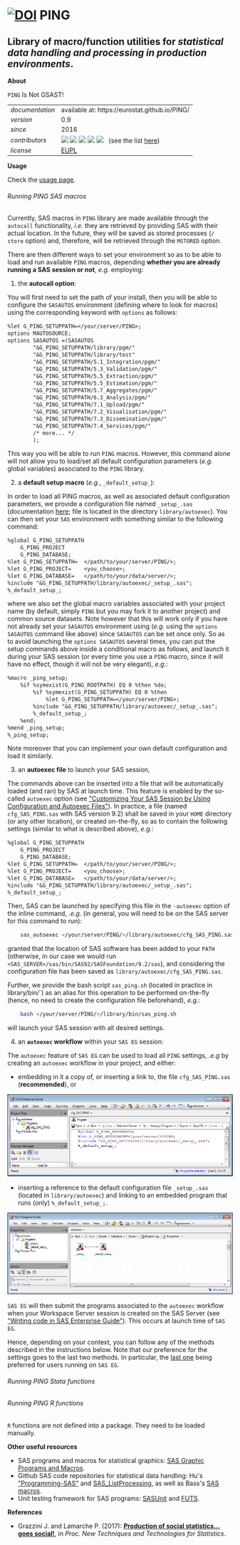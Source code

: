 [![DOI](https://zenodo.org/badge/79137006.svg)](https://zenodo.org/badge/latestdoi/79137006)
PING
====

Library of macro/function utilities for *statistical data handling and processing in production environments*.
---

**About**

`PING` Is Not GSAST! 

<table align="center">
    <tr> <td align="left"><i>documentation</i></td> <td align="left">available at: https://eurostat.github.io/PING/</td> </tr> 
    <tr> <td align="left"><i>version</i></td> <td align="left">0.9</td> </tr> 
    <tr> <td align="left"><i>since</i></td> <td align="left">2016</td> </tr> 
    <tr> <td align="left"><i>contributors</i></td> 
    <td align="left" valign="top">
<a href="https://github.com/gjacopo"><img src="https://github.com/gjacopo.png" width="40"></a>
<a href="https://github.com/marinapippi"><img src="https://github.com/marinapippi.png" width="40"></a>
<a href="https://github.com/pierre-lamarche"><img src="https://github.com/pierre-lamarche.png" width="40"></a>
<a href="https://github.com/mmatyi"><img src="https://github.com/mmatyi.png" width="40"></a>
<a href="https://github.com/Nica87"><img src="https://github.com/Nica87.png" width="40"></a>
&nbsp;
(see the list <a href="https://eurostat.github.io/PING/d3/df9/mainpage_about.html">here</a>)    
</td> </tr> 
    <tr> <td align="left"><i>license</i></td> <td align="left"><a href="https://joinup.ec.europa.eu/sites/default/files/eupl1.1.-licence-en_0.pdfEUPL">EUPL</a></td> </tr> 
</table>

**Usage**

Check the [usage page](https://eurostat.github.io/PING/dd/dcb/mainpage_usage.html).

###### Running PING SAS macros 

Currently, SAS macros in `PING` library are made available through the `autocall` functionality, _i.e._ 
they are retrieved by providing SAS with their actual location. In the future, they will be saved as stored 
processes (`/ store` option) and, therefore, will be retrieved through the `MSTORED` option. 

There are then different ways to set your environment so as to be able to load and run available `PING` macros, 
depending **whether you are already running a SAS session or not**, _e.g._ employing:
1. the **autocall option**:

You will first need to set the path of your install, then you will be able to configure the `SASAUTOS` 
environment (defining where to look for macros) using the corresponding keyword with `options` as follows:

	%let G_PING_SETUPPATH=</your/server/PING>; 
	options MAUTOSOURCE;
	options SASAUTOS =(SASAUTOS 
			"&G_PING_SETUPPATH/library/pgm/" 		
			"&G_PING_SETUPPATH/library/test" 			
			"&G_PING_SETUPPATH/5.1_Integration/pgm/"
			"&G_PING_SETUPPATH/5.3_Validation/pgm/"
			"&G_PING_SETUPPATH/5.5_Extraction/pgm/"
			"&G_PING_SETUPPATH/5.5_Estimation/pgm/"
			"&G_PING_SETUPPATH/5.7_Aggregates/pgm/"
			"&G_PING_SETUPPATH/6.3_Analysis/pgm/"
			"&G_PING_SETUPPATH/7.1_Upload/pgm/"
			"&G_PING_SETUPPATH/7.2_Visualisation/pgm/"
			"&G_PING_SETUPPATH/7.3_Dissemination/pgm/"
			"&G_PING_SETUPPATH/7.4_Services/pgm/"
			/* more... */
			);

This way you will be able to run `PING` macros. 
However, this command alone will not allow you to load/set all default configuration parameters (_e.g._ global variables) associated to the `PING` library.

2. a **default setup macro** (_e.g._, `_default_setup_`):

In order to load all PING macros, as well as associated default configuration parameters, we provide a 
configuration file named `_setup_.sas` (documentation [here](#sas_setup_); file is located in the directory 
`library/autoexec`). You can then set your `SAS` environment with something similar to the following command:

	%global G_PING_SETUPPATH
		G_PING_PROJECT 
		G_PING_DATABASE;
	%let G_PING_SETUPPATH=	</path/to/your/server/PING/>; 
	%let G_PING_PROJECT=	<you_choose>;
	%let G_PING_DATABASE=	</path/to/your/data/server/>;
	%include "&G_PING_SETUPPATH/library/autoexec/_setup_.sas";	
	%_default_setup_;
	
where we also set the global macro variables associated with your project name (by default, simply `PING` but 
you may fork it to another project) and common source datasets.
Note however that this will work only if you have not already set your `SASAUTOS` environment using (_e.g._ 
using the `options SASAUTOS` command like above) since `SASAUTOS` can be set once only. So as to avoid launching
the `options SASAUTOS` several times, you can put the setup commands above inside a conditional macro as follows, 
and launch it during your SAS session (or every time you use a `PING` macro, since it will have no effect, though 
it will not be very elegant), _e.g._:


	%macro _ping_setup;
	    %if %symexist(G_PING_ROOTPATH) EQ 0 %then %do; 
	        %if %symexist(G_PING_SETUPPATH) EQ 0 %then 	
	            %let G_PING_SETUPPATH=</your/server/PING>; 
	        %include "&G_PING_SETUPPATH/library/autoexec/_setup_.sas";
	        %_default_setup_;
	    %end;
	%mend _ping_setup;
	%_ping_setup;

Note moreover that you can implement your own default configuration and load it similarly.

3. an **autoexec file** to launch your SAS session,

The commands above can be inserted into a file that will be automatically loaded (and ran) by SAS at launch time. 
This feature is enabled by the so-called `autoexec` option (see 
["Customizing Your SAS Session by Using Configuration and Autoexec Files"](http://support.sas.com/documentation/cdl/en/hostunx/63053/HTML/default/viewer.htm#p13flc1vsrqwr8n1vutzds8rp3t0.htm)).
In practice, a file (named `cfg_SAS_PING.sas` with SAS version 9.2) shall be saved in your `HOME` directory (or any 
other location), or created on-the-fly, so as to contain the following settings (similar to what is described 
above), _e.g._:

	%global G_PING_SETUPPATH
		G_PING_PROJECT 
		G_PING_DATABASE;
	%let G_PING_SETUPPATH=	</path/to/your/server/PING/>; 
	%let G_PING_PROJECT=	<you_choose>;
	%let G_PING_DATABASE=	</path/to/your/data/server/>;
	%include "&G_PING_SETUPPATH/library/autoexec/_setup_.sas";	
	%_default_setup_;
 
Then, SAS can be launched by specifying this file in the `-autoexec` option of the inline command, _.e.g._ (in 
general, you will need to be on the SAS server for this command to run):
	
```bash
	sas_autoexec </your/server/PING/>/library/autoexec/cfg_SAS_PING.sas
```
	
granted that the location of SAS software has been added to your `PATH` (otherwise, in our case we would run 
`<SAS_SERVER>/sas/bin/SAS92/SASFoundation/9.2/sas`), and considering the configuration file has been saved 
as `library/autoexec/cfg_SAS_PING.sas`.

Further, we provide the bash script `sas_ping.sh` (located in practice in library/bin/`) 
as an alias for this operation to be performed on-the-fly (hence, no need to create the configuration file beforehand), 
_e.g._:

```bash
	bash </your/server/PING/>/library/bin/sas_ping.sh
```
	
will launch your SAS session with all desired settings. 

4. an **`autoexec` workflow** within your `SAS EG` session:

The `autoexec` feature  of `SAS EG` can be used to load all `PING` settings, _.e.g_ by creating an `autoexec` workflow in your 
project, and either:
* embedding in it a copy of, or inserting a link to, the file `cfg_SAS_PING.sas` (**recommended**), or
<img src="docs/img/sas_eg_autoexec1.png" border="1" alt="cfg_SAS_PING.sas in autoexec">

* inserting a reference to the default configuration file `_setup_.sas` (located in `library/autoexec`) 
and linking to an embedded program that runs (only) `%_default_setup_;`.
<img src="docs/img/sas_eg_autoexec2.png" border="1" alt="_setup_.sas in autoexec">

`SAS EG` will then submit the programs associated to the `autoexec` workflow when your Workspace Server session is 
created on the SAS Server (see ["Writing code in SAS Enterprise Guide"](http://www.lexjansen.com/wuss/2013/83_Paper.pdf)). 
This occurs at launch time of `SAS EG`.

Hence, depending on your context, you can follow any of the methods described in the instructions below. 
Note that our preference for the settings goes to the last two methods. In particular, the 
[last one](#EGautoexec) being preferred for users running on `SAS EG`.
	
<a name="Stata"></a>
###### Running PING Stata functions

<a name="R"></a>
###### Running PING R functions

`R` functions are not defined into a package. They need to be loaded manually.

**<a name="Resources"></a>Other useful resources**

* SAS programs and macros for statistical graphics: [SAS Graphic Programs and Macros](http://www.datavis.ca/sasmac/).
* Github SAS code repositories for statistical data handling: Hu's ["Programming-SAS"](https://github.com/Jiangtang/Programming-SAS) and [SAS_ListProcessing](https://github.com/Jiangtang/SAS_ListProcessing), as well as Bass's [SAS macros](https://github.com/scottbass/SAS/tree/master/Macro).
* Unit testing framework for SAS programs: [SASUnit](https://sourceforge.net/projects/sasunit/) and [FUTS](http://thotwave.com/portfolio-item/futs-framework-for-unit-testing-sas/).

**<a name="References"></a>References**

* Grazzini J. and Lamarche P. (2017): 
  [**Production of social statistics... goes social!**](https://www.conference-service.com/NTTS2017/documents/agenda/data/abstracts/abstract_124.html), 
  in _Proc.  New Techniques and Technologies for Statistics_.

